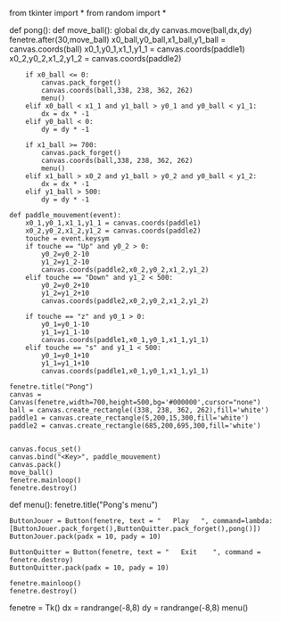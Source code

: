 from tkinter import *
from random import *


def pong():
    def move_ball():
        global dx,dy
        canvas.move(ball,dx,dy)
        fenetre.after(30,move_ball)
        x0_ball,y0_ball,x1_ball,y1_ball = canvas.coords(ball)
        x0_1,y0_1,x1_1,y1_1 = canvas.coords(paddle1)
        x0_2,y0_2,x1_2,y1_2 = canvas.coords(paddle2)

        if x0_ball <= 0:
            canvas.pack_forget()
            canvas.coords(ball,338, 238, 362, 262)
            menu()
        elif x0_ball < x1_1 and y1_ball > y0_1 and y0_ball < y1_1:
            dx = dx * -1
        elif y0_ball < 0:
            dy = dy * -1

        if x1_ball >= 700:
            canvas.pack_forget()
            canvas.coords(ball,338, 238, 362, 262)
            menu()
        elif x1_ball > x0_2 and y1_ball > y0_2 and y0_ball < y1_2:
            dx = dx * -1
        elif y1_ball > 500:
            dy = dy * -1

    def paddle_mouvement(event):
        x0_1,y0_1,x1_1,y1_1 = canvas.coords(paddle1)
        x0_2,y0_2,x1_2,y1_2 = canvas.coords(paddle2)
        touche = event.keysym
        if touche == "Up" and y0_2 > 0:
            y0_2=y0_2-10
            y1_2=y1_2-10
            canvas.coords(paddle2,x0_2,y0_2,x1_2,y1_2)
        elif touche == "Down" and y1_2 < 500:
            y0_2=y0_2+10
            y1_2=y1_2+10
            canvas.coords(paddle2,x0_2,y0_2,x1_2,y1_2)
        
        if touche == "z" and y0_1 > 0:
            y0_1=y0_1-10
            y1_1=y1_1-10
            canvas.coords(paddle1,x0_1,y0_1,x1_1,y1_1)
        elif touche == "s" and y1_1 < 500:
            y0_1=y0_1+10
            y1_1=y1_1+10
            canvas.coords(paddle1,x0_1,y0_1,x1_1,y1_1)

    fenetre.title("Pong")
    canvas = Canvas(fenetre,width=700,height=500,bg='#000000',cursor="none")
    ball = canvas.create_rectangle((338, 238, 362, 262),fill='white')
    paddle1 = canvas.create_rectangle(5,200,15,300,fill='white')
    paddle2 = canvas.create_rectangle(685,200,695,300,fill='white')
    
    
    canvas.focus_set()
    canvas.bind("<Key>", paddle_mouvement)
    canvas.pack()
    move_ball()
    fenetre.mainloop()
    fenetre.destroy()
    
def menu():
    fenetre.title("Pong's menu")
    
    ButtonJouer = Button(fenetre, text = "   Play   ", command=lambda:[ButtonJouer.pack_forget(),ButtonQuitter.pack_forget(),pong()])
    ButtonJouer.pack(padx = 10, pady = 10)
    
    ButtonQuitter = Button(fenetre, text = "   Exit    ", command = fenetre.destroy)
    ButtonQuitter.pack(padx = 10, pady = 10)

    fenetre.mainloop()
    fenetre.destroy()
    
    

fenetre = Tk()
dx = randrange(-8,8)
dy = randrange(-8,8)
menu()
